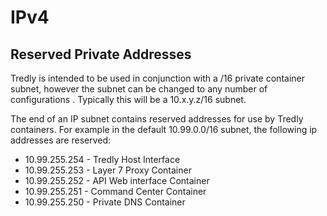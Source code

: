# IPv4

## Reserved Private Addresses
Tredly is intended to be used in conjunction with a /16 private container subnet, however the subnet can be changed to any number of configurations . Typically this will be a 10.x.y.z/16 subnet.

The end of an IP subnet contains reserved addresses for use by Tredly containers. For example in the default 10.99.0.0/16 subnet, the following ip addresses are reserved:
* 10.99.255.254 - Tredly Host Interface
* 10.99.255.253 - Layer 7 Proxy Container
* 10.99.255.252 - API Web interface Container
* 10.99.255.251 - Command Center Container
* 10.99.255.250 - Private DNS Container
